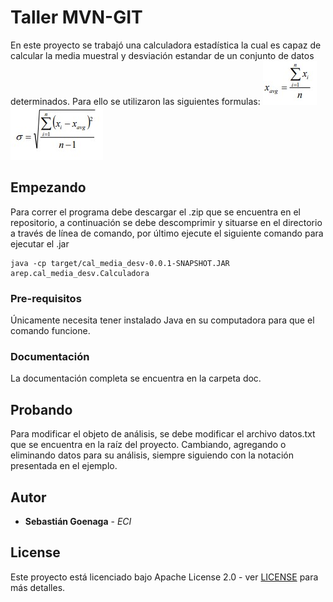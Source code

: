 
# Taller MVN-GIT

En este proyecto se trabajó una calculadora estadística la cual es capaz de calcular la media muestral y desviación estandar de un conjunto de datos determinados.
Para ello se utilizaron las siguientes formulas:
![formula1](Fotos/formula1.jpg)
![formula2](Fotos/formula2.jpg)

 

## Empezando

Para correr el programa debe descargar el .zip que se encuentra en el repositorio, a continuación se debe descomprimir y situarse en el directorio a través de línea de comando, por último ejecute el siguiente comando para ejecutar el .jar

```
java -cp target/cal_media_desv-0.0.1-SNAPSHOT.JAR arep.cal_media_desv.Calculadora

```

### Pre-requisitos

Únicamente necesita tener instalado Java en su computadora para que el comando funcione.

### Documentación

La documentación completa se encuentra en la carpeta doc.


## Probando

Para modificar el objeto de análisis, se debe modificar el archivo datos.txt que se encuentra en la raíz del proyecto. Cambiando, agregando o eliminando datos para su análisis, siempre siguiendo con la notación presentada en el ejemplo.

## Autor

* **Sebastián Goenaga** - *ECI*

## License

Este proyecto está licenciado bajo Apache License 2.0 - ver [LICENSE](LICENSE) para más detalles.
